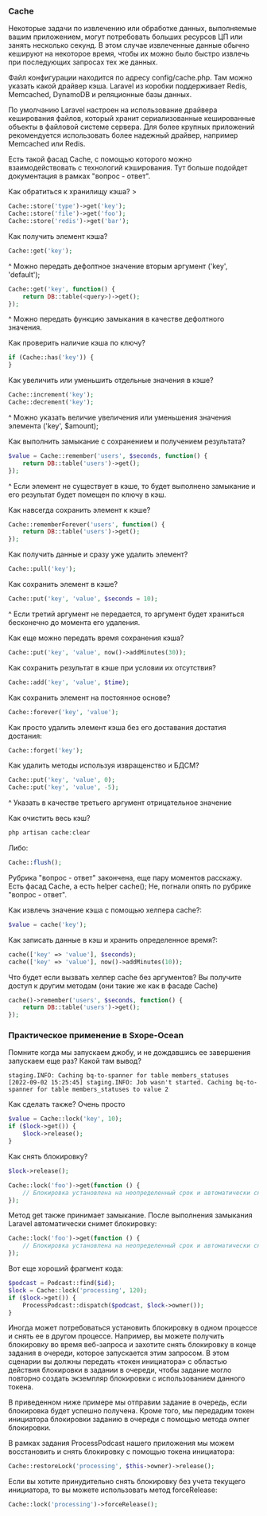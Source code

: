 ### Cache

Некоторые задачи по извлечению или обработке данных, выполняемые вашим приложением,
могут потребовать больших ресурсов ЦП или занять несколько секунд.
В этом случае извлеченные данные обычно кешируют на некоторое время,
чтобы их можно было быстро извлечь при последующих запросах тех же данных.

Файл конфигурации находится по адресу config/cache.php. Там можно указать какой драйвер кэша.
Laravel из коробки поддерживает Redis, Memcached, DynamoDB и реляционные базы данных.

По умолчанию Laravel настроен на использование драйвера кеширования файлов, который хранит сериализованные кешированные объекты
в файловой системе сервера. Для более крупных приложений рекомендуется использовать более надежный драйвер,
например Memcached или Redis.

Есть такой фасад Cache, с помощью которого можно взаимодействовать с технологий кэширования.
Тут больше подойдет документация в рамках "вопрос - ответ".

Как обратиться к хранилищу кэша? >
```php
Cache::store('type')->get('key');
Cache::store('file')->get('foo');
Cache::store('redis')->get('bar');
```

Как получить элемент кэша?
```php
Cache::get('key');
```
^ Можно передать дефолтное значение вторым аргумент ('key', 'default');

```php
Cache::get('key', function() {
    return DB::table(<query>)->get();
});
```
^ Можно передать функцию замыкания в качестве дефолтного значения.

Как проверить наличие кэша по ключу?
```php
if (Cache::has('key')) {
}
```

Как увеличить или уменьшить отдельные значения в кэше?
```php
Cache::increment('key');
Cache::decrement('key');
```
^ Можно указать величие увеличения или уменьшения значения элемента ('key', $amount);

Как выполнить замыкание с сохранением и получением результата?
```php
$value = Cache::remember('users', $seconds, function() {
    return DB::table('users')->get();
});
```
^ Если элемент не существует в кэше, то будет выполнено замыкание и его результат будет помещен по ключу в кэш.

Как навсегда сохранить элемент к кэше?
```php
Cache::rememberForever('users', function() {
    return DB::table('users')->get();
});
```

Как получить данные и сразу уже удалить элемент?
```php
Cache::pull('key');
```

Как сохранить элемент в кэше?
```php
Cache::put('key', 'value', $seconds = 10);
```
^ Если третий аргумент не передается, то аргумент будет храниться бесконечно до момента его удаления.

Как еще можно передать время сохранения кэша?
```php
Cache::put('key', 'value', now()->addMinutes(30));
```

Как сохранить результат в кэше при условии их отсутствия?
```php
Cache::add('key', 'value', $time);
```

Как сохранить элемент на постоянное основе?
```php
Cache::forever('key', 'value');
```

Как просто удалить элемент кэша без его доставания достатия достания:
```php
Cache::forget('key');
```

Как удалить методы используя извращенство и БДСМ?
```php
Cache::put('key', 'value', 0);
Cache::put('key', 'value', -5);
```
^ Указать в качестве третьего аргумент отрицательное значение

Как очистить весь кэш?
```php
php artisan cache:clear
```
Либо:
```php
Cache::flush();
```

Рубрика "вопрос - ответ" закончена, еще пару моментов расскажу.
Есть фасад Cache, а есть helper cache();
Не, погнали опять по рубрике "вопрос - ответ".

Как извлечь значение кэша с помощью хелпера cache?:
```php
$value = cache('key');
```

Как записать данные в кэш и хранить определенное время?:
```php
cache(['key' => 'value'], $seconds);
cache(['key' => 'value'], now()->addMinutes(10));
```

Что будет если вызвать хелпер cache без аргументов?
Вы получите доступ к другим методам (они такие же как в фасаде Cache)
```php
cache()->remember('users', $seconds, function() {
    return DB::table('users')->get();
});
```

### Практическое применение в Sxope-Ocean
Помните когда мы запускаем джобу, и не дождавшись ее завершения запускаем еще раз? Какой там вывод?
```shell
staging.INFO: Caching bq-to-spanner for table members_statuses
[2022-09-02 15:25:45] staging.INFO: Job wasn't started. Caching bq-to-spanner for table members_statuses to value 2
```
Как сделать также? Очень просто

```php
$value = Cache::lock('key', 10);
if ($lock->get()) {
    $lock->release();
}
```

Как снять блокировку?
```php
$lock->release();
```

```php
Cache::lock('foo')->get(function () {
    // Блокировка установлена на неопределенный срок и автоматически снимается ...
});
```

Метод get также принимает замыкание. После выполнения замыкания Laravel автоматически снимет блокировку:
```php
Cache::lock('foo')->get(function () {
    // Блокировка установлена на неопределенный срок и автоматически снимается ...
});
```

Вот еще хороший фрагмент кода:
```php
$podcast = Podcast::find($id);
$lock = Cache::lock('processing', 120);
if ($lock->get()) {
    ProcessPodcast::dispatch($podcast, $lock->owner());
}
```
Иногда может потребоваться установить блокировку в одном процессе и снять ее в другом процессе.
Например, вы можете получить блокировку во время веб-запроса и захотите снять блокировку в конце задания в очереди,
которое запускается этим запросом. В этом сценарии вы должны передать «токен инициатора»
с областью действия блокировки в задании в очереди,
чтобы задание могло повторно создать экземпляр блокировки с использованием данного токена.

В приведенном ниже примере мы отправим задание в очередь, если блокировка будет успешно получена.
Кроме того, мы передадим токен инициатора блокировки заданию в очереди с помощью метода owner блокировки.

В рамках задания ProcessPodcast нашего приложения мы можем восстановить и снять блокировку с помощью токена инициатора:
```php
Cache::restoreLock('processing', $this->owner)->release();
```
Если вы хотите принудительно снять блокировку без учета текущего инициатора, то вы можете использовать метод forceRelease:
```php
Cache::lock('processing')->forceRelease();
```
